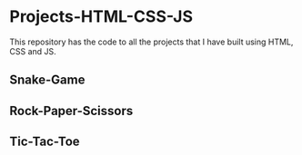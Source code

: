 # Projects-HTML-CSS-JS
This repository has the code to all the projects that I have built using HTML, CSS and JS.

<h2>Snake-Game</h2>
<h2>Rock-Paper-Scissors</h2>
<h2>Tic-Tac-Toe</h2>
